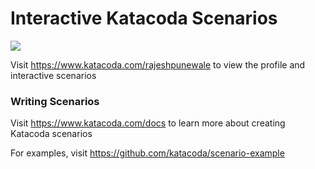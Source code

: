 # Interactive Katacoda Scenarios

[![](http://shields.katacoda.com/katacoda/rajeshpunewale/count.svg)](https://www.katacoda.com/rajeshpunewale "Get your profile on Katacoda.com")

Visit https://www.katacoda.com/rajeshpunewale to view the profile and interactive scenarios

### Writing Scenarios
Visit https://www.katacoda.com/docs to learn more about creating Katacoda scenarios

For examples, visit https://github.com/katacoda/scenario-example
